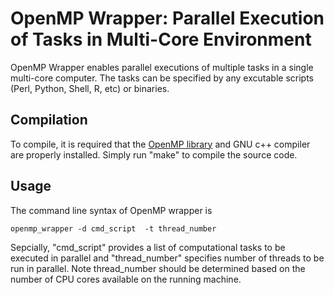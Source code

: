 OpenMP Wrapper: Parallel Execution of Tasks in Multi-Core Environment
==============

OpenMP Wrapper enables parallel executions of multiple tasks in a single multi-core computer. The tasks can be specified by any excutable scripts (Perl, Python, Shell, R, etc) or binaries. 


## Compilation

To compile, it is required that the [OpenMP library](http://openmp.org) and GNU c++ compiler are properly installed. Simply run "make" to compile the source code.


## Usage

The command line syntax of OpenMP wrapper is 

```{shell}
openmp_wrapper -d cmd_script  -t thread_number
```
Sepcially, "cmd_script" provides a list of computational tasks to be executed in parallel and "thread_number" specifies number of threads to be run in parallel. Note thread_number should be determined based on the number of CPU cores available on the running machine.


